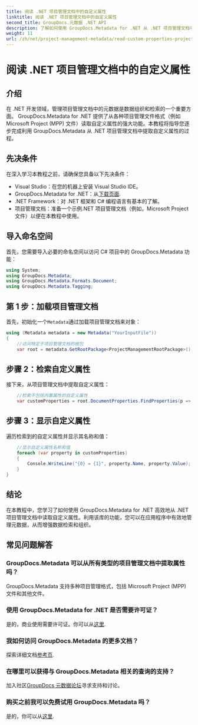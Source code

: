 ```yaml
---
title: 阅读 .NET 项目管理文档中的自定义属性
linktitle: 阅读 .NET 项目管理文档中的自定义属性
second_title: GroupDocs.元数据 .NET API
description: 了解如何使用 GroupDocs.Metadata for .NET 从 .NET 项目管理文档中提取自定义属性。增强元数据管理。
weight: 11
url: /zh/net/project-management-metadata/read-custom-properties-project-management-documents/
---
```


# 阅读 .NET 项目管理文档中的自定义属性

## 介绍
在 .NET 开发领域，管理项目管理文档中的元数据是数据组织和检索的一个重要方面。 GroupDocs.Metadata for .NET 提供了从各种项目管理文件格式（例如 Microsoft Project (MPP) 文件）读取自定义属性的强大功能。本教程将指导您逐步完成利用 GroupDocs.Metadata 从 .NET 项目管理文档中提取自定义属性的过程。
## 先决条件
在深入学习本教程之前，请确保您具备以下先决条件：
- Visual Studio：在您的机器上安装 Visual Studio IDE。
-  GroupDocs.Metadata for .NET：从[下载页面](https://releases.groupdocs.com/metadata/net/).
- .NET Framework：对 .NET 框架和 C# 编程语言有基本的了解。
- 项目管理文档：准备一个示例.NET 项目管理文档（例如，Microsoft Project 文件）以便在本教程中使用。

## 导入命名空间
首先，您需要导入必要的命名空间以访问 C# 项目中的 GroupDocs.Metadata 功能：
```csharp
using System;
using GroupDocs.Metadata;
using GroupDocs.Metadata.Formats.Document;
using GroupDocs.Metadata.Tagging;
```
## 第 1 步：加载项目管理文档
首先，初始化一个`Metadata`通过加载项目管理文档来对象：
```csharp
using (Metadata metadata = new Metadata("YourInputFile"))
{
    //访问特定于项目管理文档的根包
    var root = metadata.GetRootPackage<ProjectManagementRootPackage>();
```
## 步骤 2：检索自定义属性
接下来，从项目管理文档中提取自定义属性：
```csharp
    //检索不包括内置属性的自定义属性
    var customProperties = root.DocumentProperties.FindProperties(p => !p.Tags.Contains(Tags.Document.BuiltIn));
```
## 步骤 3：显示自定义属性
遍历检索到的自定义属性并显示其名称和值：
```csharp
    //显示自定义属性名称和值
    foreach (var property in customProperties)
    {
        Console.WriteLine("{0} = {1}", property.Name, property.Value);
    }
}
```

## 结论
在本教程中，您学习了如何使用 GroupDocs.Metadata for .NET 高效地从 .NET 项目管理文档中读取自定义属性。利用该库的功能，您可以在应用程序中有效地管理元数据，从而增强数据检索和组织。

## 常见问题解答
### GroupDocs.Metadata 可以从所有类型的项目管理文档中提取属性吗？
GroupDocs.Metadata 支持多种项目管理格式，包括 Microsoft Project (MPP) 文件和其他文件。
### 使用 GroupDocs.Metadata for .NET 是否需要许可证？
是的，商业使用需要许可证。你可以从[这里](https://purchase.groupdocs.com/temporary-license/).
### 我如何访问 GroupDocs.Metadata 的更多文档？
探索详细文档[参考页](https://tutorials.groupdocs.com/metadata/net/).
### 在哪里可以获得与 GroupDocs.Metadata 相关的查询的支持？
加入社区[GroupDocs 元数据论坛](https://forum.groupdocs.com/c/metadata/14)寻求支持和讨论。
### 购买之前我可以免费试用 GroupDocs.Metadata 吗？
是的，你可以从[这里](https://releases.groupdocs.com/).